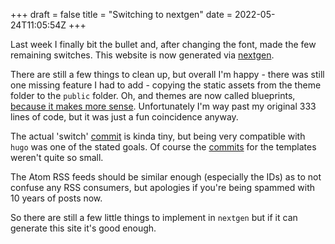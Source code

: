 +++
draft = false
title = "Switching to nextgen"
date = 2022-05-24T11:05:54Z
+++

Last week I finally bit the bullet and, after changing the font,
made the few remaining switches. This website is now generated via [nextgen][ng].

There are still a few things to clean up, but overall I'm happy - there was still
one missing feature I had to add - copying the static assets from the theme folder
to the `public` folder. Oh, and themes are now called blueprints,
[because it makes more sense][bp]. Unfortunately I'm way past my original 333 lines
of code, but it was just a fun coincidence anyway.

The actual 'switch' [commit][co1] is kinda tiny, but being very compatible with `hugo`
was one of the stated goals. Of course the [commits][co2] for the templates weren't
quite so small.

The Atom RSS feeds should be similar enough (especially the IDs) as to not confuse
any RSS consumers, but apologies if you're being spammed with 10 years of posts
now.

So there are still a few little things to implement in `nextgen` but if it can
generate this site it's good enough.


[ng]: https://github.com/winks/nextgen
[bp]: https://soupault.app/blog/soupault-4.0.0-release/#introducing-soupault----blueprints---
[co1]: https://github.com/winks/f5n.org/commit/1603bc8bca34df03287a22487c152257b1ea4a28
[co2]: https://github.com/winks/nextgen-blueprints/commit/df0242387162a1faf33c22a8910628e16d84dbed

